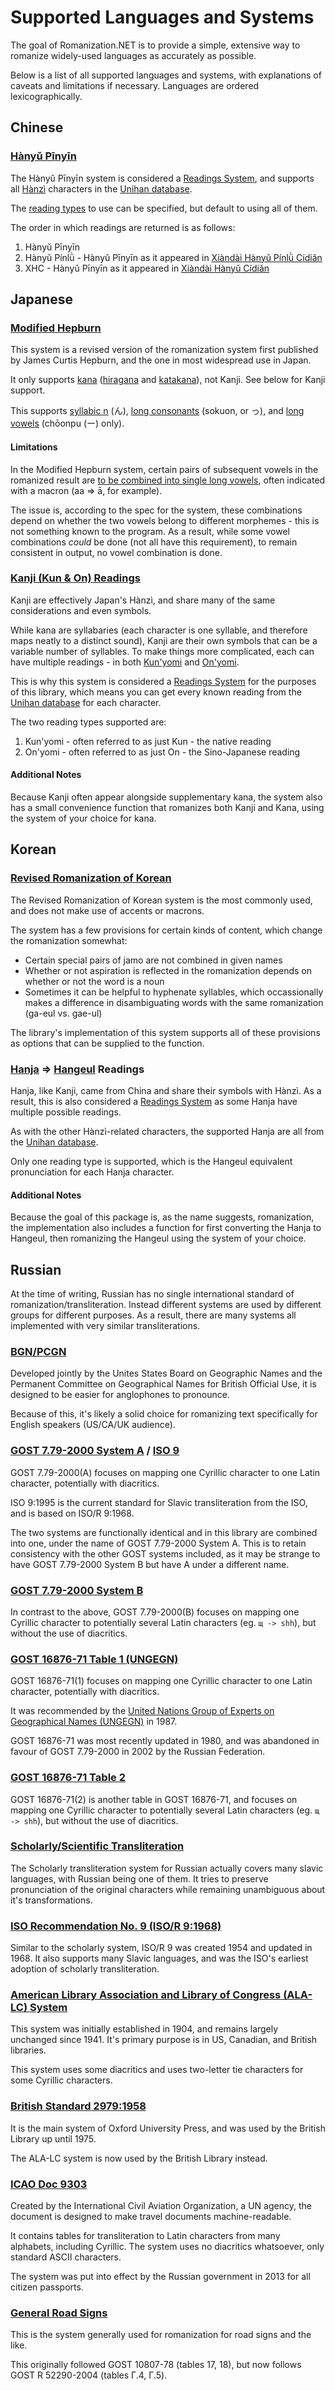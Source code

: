 ﻿# Supported Languages and Systems
The goal of Romanization.NET is to provide a simple, extensive way to romanize widely-used languages as accurately as possible.

Below is a list of all supported languages and systems, with explanations of caveats and limitations if necessary. Languages are ordered lexicographically.



## Chinese
### [Hànyǔ Pīnyīn](https://en.wikipedia.org/wiki/Pinyin)
The Hànyǔ Pīnyīn system is considered a [Readings System](readingsSystems), and supports all [Hànzì](https://en.wikipedia.org/wiki/Chinese_characters) characters in the [Unihan database](http://www.unicode.org/charts/unihan.html).

The [reading types](/api/Romanization.Chinese.HanyuPinyinSystem.ReadingTypes.html) to use can be specified, but default to using all of them.

The order in which readings are returned is as follows:
1. Hànyǔ Pīnyīn
2. Hànyǔ Pínlǜ - Hànyǔ Pīnyīn as it appeared in [Xiàndài Hànyǔ Pínlǜ Cídiǎn](https://www.unicode.org/reports/tr38/index.html#kHanyuPinlu)
3. XHC - Hànyǔ Pīnyīn as it appeared in [Xiàndài Hànyǔ Cídiǎn](https://www.unicode.org/reports/tr38/index.html#kXHC1983)



## Japanese
### [Modified Hepburn](https://en.wikipedia.org/wiki/Hepburn_romanization)
This system is a revised version of the romanization system first published by James Curtis Hepburn, and the one in most widespread use in Japan.

It only supports [kana](https://en.wikipedia.org/wiki/Kana) ([hiragana](https://en.wikipedia.org/wiki/Hiragana) and [katakana](https://en.wikipedia.org/wiki/Katakana)), not Kanji. See below for Kanji support.

This supports [syllabic n](https://en.wikipedia.org/wiki/Hepburn_romanization#Syllabic_n) (ん), [long consonants](https://en.wikipedia.org/wiki/Hepburn_romanization#Long_consonants) (sokuon, or っ), and [long vowels](https://en.wikipedia.org/wiki/Hepburn_romanization#Loanwords) (chōonpu (ー) only).

#### Limitations
In the Modified Hepburn system, certain pairs of subsequent vowels in the romanized result are [to be combined into single long vowels](https://en.wikipedia.org/wiki/Hepburn_romanization#Long_vowels), often indicated with a macron (aa => ā, for example).

The issue is, according to the spec for the system, these combinations depend on whether the two vowels belong to different morphemes - this is not something known to the program.
As a result, while some vowel combinations *could* be done (not all have this requirement), to remain consistent in output, no vowel combination is done.


### [Kanji (Kun & On) Readings](https://en.wikipedia.org/wiki/Kanji#Readings)
Kanji are effectively Japan's Hànzì, and share many of the same considerations and even symbols.

While kana are syllabaries (each character is one syllable, and therefore maps neatly to a distinct sound), Kanji are their own symbols that can be a variable number of syllables.
To make things more complicated, each can have multiple readings - in both [Kun'yomi](https://en.wikipedia.org/wiki/Kanji#Kun'yomi_(native_reading)) and [On'yomi](https://en.wikipedia.org/wiki/Kanji#On'yomi_(Sino-Japanese_reading)).

This is why this system is considered a [Readings System](readingsSystems) for the purposes of this library, which means you can get every known reading from the [Unihan database](http://www.unicode.org/charts/unihan.html) for each character.

The two reading types supported are:
1. Kun'yomi - often referred to as just Kun - the native reading
2. On'yomi - often referred to as just On - the Sino-Japanese reading

#### Additional Notes
Because Kanji often appear alongside supplementary kana, the system also has a small convenience function that romanizes both Kanji and Kana, using the system of your choice for kana.



## Korean
### [Revised Romanization of Korean](https://en.wikipedia.org/wiki/Revised_Romanization_of_Korean)
The Revised Romanization of Korean system is the most commonly used, and does not make use of accents or macrons.

The system has a few provisions for certain kinds of content, which change the romanization somewhat:
- Certain special pairs of jamo are not combined in given names
- Whether or not aspiration is reflected in the romanization depends on whether or not the word is a noun
- Sometimes it can be helpful to hyphenate syllables, which occassionally makes a difference in disambiguating words with the same romanization (ga-eul vs. gae-ul)

The library's implementation of this system supports all of these provisions as options that can be supplied to the function.


### [Hanja](https://en.wikipedia.org/wiki/Hanja) => [Hangeul](https://en.wikipedia.org/wiki/Hangul) Readings
Hanja, like Kanji, came from China and share their symbols with Hànzì. As a result, this is also considered a [Readings System](readingsSystems) as some Hanja have multiple possible readings.

As with the other Hànzì-related characters, the supported Hanja are all from the [Unihan database](http://www.unicode.org/charts/unihan.html).

Only one reading type is supported, which is the Hangeul equivalent pronunciation for each Hanja character.

#### Additional Notes
Because the goal of this package is, as the name suggests, romanization, the implementation also includes a function for first converting the Hanja to Hangeul, then romanizing the Hangeul using the system of your choice.



## Russian
At the time of writing, Russian has no single international standard of romanization/transliteration. Instead different systems are used by different groups for different purposes. As a result, there are many systems all implemented with very similar transliterations.

### [BGN/PCGN](https://en.wikipedia.org/wiki/BGN/PCGN_romanization_of_Russian)
Developed jointly by the Unites States Board on Geographic Names and the Permanent Committee on Geographical Names for British Official Use, it is designed to be easier for anglophones to pronounce.

Because of this, it's likely a solid choice for romanizing text specifically for English speakers (US/CA/UK audience).


### [GOST 7.79-2000 System A](https://en.wikipedia.org/wiki/GOST_7.79-2000) / [ISO 9](https://en.wikipedia.org/wiki/ISO_9)
GOST 7.79-2000(A) focuses on mapping one Cyrillic character to one Latin character, potentially with diacritics.

ISO 9:1995 is the current standard for Slavic transliteration from the ISO, and is based on ISO/R 9:1968.

The two systems are functionally identical and in this library are combined into one, under the name of GOST 7.79-2000 System A. This is to retain consistency with the other GOST systems included, as it may be strange to have GOST 7.79-2000 System B but have A under a different name.


### [GOST 7.79-2000 System B](https://en.wikipedia.org/wiki/GOST_7.79-2000)
In contrast to the above, GOST 7.79-2000(B) focuses on mapping one Cyrillic character to potentially several Latin characters (eg. `щ -> shh`), but without the use of diacritics.


### [GOST 16876-71 Table 1 (UNGEGN)](https://en.wikipedia.org/wiki/GOST_16876-71)
GOST 16876-71(1) focuses on mapping one Cyrillic character to one Latin character, potentially with diacritics.

It was recommended by the [United Nations Group of Experts on Geographical Names (UNGEGN)](https://en.wikipedia.org/wiki/United_Nations_Group_of_Experts_on_Geographical_Names) in 1987.

GOST 16876-71 was most recently updated in 1980, and was abandoned in favour of GOST 7.79-2000 in 2002 by the Russian Federation.


### [GOST 16876-71 Table 2](https://en.wikipedia.org/wiki/GOST_16876-71)
GOST 16876-71(2) is another table in GOST 16876-71, and focuses on mapping one Cyrillic character to potentially several Latin characters (eg. `щ -> shh`), but without the use of diacritics.


### [Scholarly/Scientific Transliteration](https://en.wikipedia.org/wiki/Scientific_transliteration_of_Cyrillic)
The Scholarly transliteration system for Russian actually covers many slavic languages, with Russian being one of them. It tries to preserve pronunciation of the original characters while remaining unambiguous about it's transformations.


### [ISO Recommendation No. 9 (ISO/R 9:1968)](https://en.wikipedia.org/wiki/ISO_9#ISO/R_9)
Similar to the scholarly system, ISO/R 9 was created 1954 and updated in 1968. It also supports many Slavic languages, and was the ISO's earliest adoption of scholarly transliteration.


### [American Library Association and Library of Congress (ALA-LC) System](https://en.wikipedia.org/wiki/ALA-LC_romanization_for_Russian)
This system was initially established in 1904, and remains largely unchanged since 1941. It's primary purpose is in US, Canadian, and British libraries.

This system uses some diacritics and uses two-letter tie characters for some Cyrillic characters.


### [British Standard 2979:1958](https://en.wikipedia.org/wiki/Romanization_of_Russian#British_Standard)
It is the main system of Oxford University Press, and was used by the British Library up until 1975.

The ALA-LC system is now used by the British Library instead.


### [ICAO Doc 9303](https://www.icao.int/publications/Documents/9303_p3_cons_en.pdf)
Created by the International Civil Aviation Organization, a UN agency, the document is designed to make travel documents machine-readable.

It contains tables for transliteration to Latin characters from many alphabets, including Cyrillic. The system uses no diacritics whatsoever, only standard ASCII characters.

The system was put into effect by the Russian government in 2013 for all citizen passports.


### [General Road Signs](https://en.wikipedia.org/wiki/Romanization_of_Russian#Road_signs_note)
This is the system generally used for romanization for road signs and the like.

This originally followed GOST 10807-78 (tables 17, 18), but now follows GOST R 52290-2004 (tables Г.4, Г.5).
